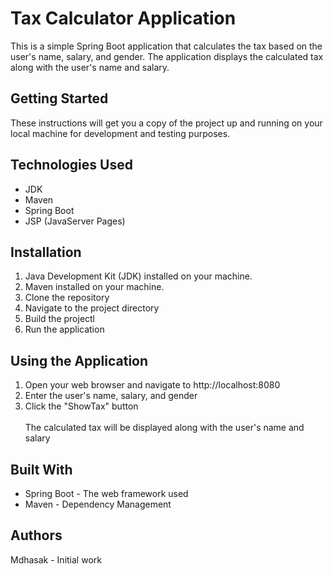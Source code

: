 <h1>Tax Calculator Application</h1>
This is a simple Spring Boot application that calculates the tax based on the user's name, salary, and gender. The application displays the calculated tax along with the user's name and salary.

<h2>Getting Started</h2>
These instructions will get you a copy of the project up and running on your local machine for development and testing purposes.

<h2>Technologies Used</h2>
<ul>
  <li>JDK</li>
<li>Maven</li>
<li>Spring Boot</li>
<li>JSP (JavaServer Pages)</li>
</ul>
<h2>Installation</h2>
<ol> 
  <li>Java Development Kit (JDK) installed on your machine.</li>
  <li>Maven installed on your machine.</li>
  <li>Clone the repository</li>
  <li>Navigate to the project directory</li>
  <li>Build the projectl</li>
  <li>Run the application</li>
</ol>
<h2>Using the Application</h2>
<ol>
  <li>Open your web browser and navigate to http://localhost:8080</li>
  <li>Enter the user's name, salary, and gender</li>
  <li>Click the "ShowTax" button</li>
  <br>
 The calculated tax will be displayed along with the user's name and salary
</ol>

<h2>Built With</h2>
<ul>
  <li>Spring Boot - The web framework used</li>
  <li>Maven - Dependency Management</li>
</ul>
<h2>Authors</h2>
Mdhasak - Initial work
